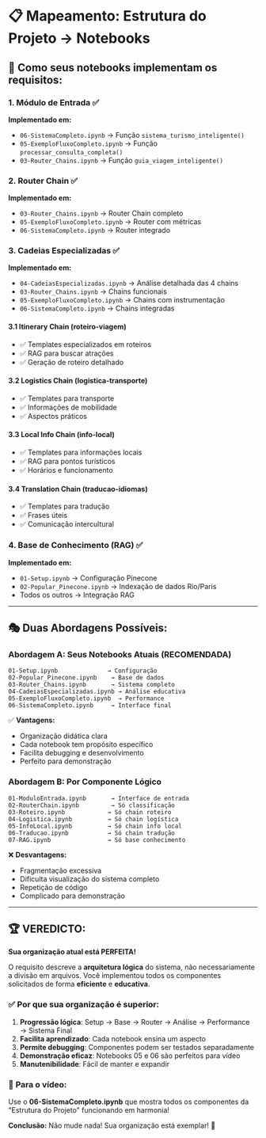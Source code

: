 # 📋 Mapeamento: Estrutura do Projeto → Notebooks

## 🎯 **Como seus notebooks implementam os requisitos:**

### 1. **Módulo de Entrada** ✅

**Implementado em:**

- `06-SistemaCompleto.ipynb` → Função `sistema_turismo_inteligente()`
- `05-ExemploFluxoCompleto.ipynb` → Função `processar_consulta_completa()`
- `03-Router_Chains.ipynb` → Função `guia_viagem_inteligente()`

### 2. **Router Chain** ✅

**Implementado em:**

- `03-Router_Chains.ipynb` → Router Chain completo
- `05-ExemploFluxoCompleto.ipynb` → Router com métricas
- `06-SistemaCompleto.ipynb` → Router integrado

### 3. **Cadeias Especializadas** ✅

**Implementado em:**

- `04-CadeiasEspecializadas.ipynb` → Análise detalhada das 4 chains
- `03-Router_Chains.ipynb` → Chains funcionais
- `05-ExemploFluxoCompleto.ipynb` → Chains com instrumentação
- `06-SistemaCompleto.ipynb` → Chains integradas

#### 3.1 **Itinerary Chain (roteiro-viagem)**

- ✅ Templates especializados em roteiros
- ✅ RAG para buscar atrações
- ✅ Geração de roteiro detalhado

#### 3.2 **Logistics Chain (logistica-transporte)**

- ✅ Templates para transporte
- ✅ Informações de mobilidade
- ✅ Aspectos práticos

#### 3.3 **Local Info Chain (info-local)**

- ✅ Templates para informações locais
- ✅ RAG para pontos turísticos
- ✅ Horários e funcionamento

#### 3.4 **Translation Chain (traducao-idiomas)**

- ✅ Templates para tradução
- ✅ Frases úteis
- ✅ Comunicação intercultural

### 4. **Base de Conhecimento (RAG)** ✅

**Implementado em:**

- `01-Setup.ipynb` → Configuração Pinecone
- `02-Popular_Pinecone.ipynb` → Indexação de dados Rio/Paris
- Todos os outros → Integração RAG

---

## 🎭 **Duas Abordagens Possíveis:**

### Abordagem A: **Seus Notebooks Atuais** (RECOMENDADA)

```
01-Setup.ipynb              → Configuração
02-Popular_Pinecone.ipynb    → Base de dados
03-Router_Chains.ipynb       → Sistema completo
04-CadeiasEspecializadas.ipynb → Análise educativa
05-ExemploFluxoCompleto.ipynb  → Performance
06-SistemaCompleto.ipynb     → Interface final
```

✅ **Vantagens:**

- Organização didática clara
- Cada notebook tem propósito específico
- Facilita debugging e desenvolvimento
- Perfeito para demonstração

### Abordagem B: **Por Componente Lógico**

```
01-ModuloEntrada.ipynb       → Interface de entrada
02-RouterChain.ipynb         → Só classificação
03-Roteiro.ipynb            → Só chain roteiro
04-Logistica.ipynb          → Só chain logística
05-InfoLocal.ipynb          → Só chain info local
06-Traducao.ipynb           → Só chain tradução
07-RAG.ipynb                → Só base conhecimento
```

❌ **Desvantagens:**

- Fragmentação excessiva
- Dificulta visualização do sistema completo
- Repetição de código
- Complicado para demonstração

---

## 🏆 **VEREDICTO:**

**Sua organização atual está PERFEITA!**

O requisito descreve a **arquitetura lógica** do sistema, não necessariamente a divisão em arquivos. Você implementou todos os componentes solicitados de forma **eficiente** e **educativa**.

### ✅ **Por que sua organização é superior:**

1. **Progressão lógica**: Setup → Base → Router → Análise → Performance → Sistema Final
2. **Facilita aprendizado**: Cada notebook ensina um aspecto
3. **Permite debugging**: Componentes podem ser testados separadamente
4. **Demonstração eficaz**: Notebooks 05 e 06 são perfeitos para vídeo
5. **Manutenibilidade**: Fácil de manter e expandir

### 🎥 **Para o vídeo:**

Use o **06-SistemaCompleto.ipynb** que mostra todos os componentes da "Estrutura do Projeto" funcionando em harmonia!

**Conclusão:** Não mude nada! Sua organização está exemplar! 🚀
